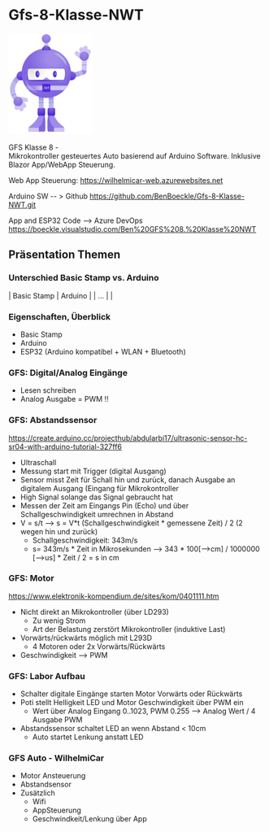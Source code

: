 # Gfs-8-Klasse-NWT

![alt text](WilhelmiCarLogo.png?raw=true)

GFS Klasse 8 -  
Mikrokontroller gesteuertes Auto basierend auf Arduino Software. Inklusive Blazor App/WebApp Steuerung.

Web App Steuerung: 
https://wilhelmicar-web.azurewebsites.net

Arduino SW -- > Github
https://github.com/BenBoeckle/Gfs-8-Klasse-NWT.git

App and ESP32 Code --> Azure DevOps
https://boeckle.visualstudio.com/Ben%20GFS%208.%20Klasse%20NWT


## Präsentation Themen

### Unterschied Basic Stamp vs. Arduino
|  Basic Stamp | Arduino  | 
| ... | |

### Eigenschaften, Überblick
- Basic Stamp
- Arduino
- ESP32 (Arduino kompatibel + WLAN + Bluetooth)

### GFS: Digital/Analog Eingänge
- Lesen schreiben
- Analog Ausgabe = PWM !!

### GFS: Abstandssensor
https://create.arduino.cc/projecthub/abdularbi17/ultrasonic-sensor-hc-sr04-with-arduino-tutorial-327ff6
- Ultraschall
- Messung start mit Trigger (digital Ausgang)
- Sensor misst Zeit für Schall hin und zurück, danach Ausgabe an digitalem Ausgang (Eingang für Mikrokontroller 
- High Signal solange das Signal gebraucht hat
- Messen der Zeit am Eingangs Pin (Echo) und über Schallgeschwindigkeit umrechnen in Abstand
- V = s/t  --> s = V*t  (Schallgeschwindigkeit * gemessene Zeit) / 2 (2 wegen hin und zurück)
  - Schallgeschwindigkeit: 343m/s
  - s= 343m/s * Zeit in Mikrosekunden --> 343 * 100[-->cm] / 1000000 [-->us] * Zeit / 2 = s in cm

### GFS: Motor
https://www.elektronik-kompendium.de/sites/kom/0401111.htm
- Nicht direkt an Mikrokontroller (über LD293)
  - Zu wenig Strom
  - Art der Belastung zerstört Mikrokontroller (induktive Last)
- Vorwärts/rückwärts möglich mit L293D
  - 4 Motoren oder 2x Vorwärts/Rückwärts
- Geschwindigkeit --> PWM

### GFS: Labor Aufbau
- Schalter digitale Eingänge starten Motor Vorwärts oder Rückwärts
- Poti stellt Helligkeit LED und Motor Geschwindigkeit über PWM ein
  - Wert über Analog Eingang 0..1023, PWM 0.255 --> Analog Wert / 4 Ausgabe PWM
- Abstandssensor schaltet LED an wenn Abstand < 10cm
  - Auto startet Lenkung anstatt LED


### GFS Auto - WilhelmiCar
- Motor Ansteuerung
- Abstandsensor
- Zusätzlich
  - Wifi
  - AppSteuerung
  - Geschwindkeit/Lenkung über App


